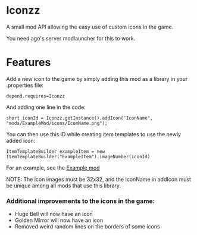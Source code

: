 # Iconzz
A small mod API allowing the easy use of custom icons in the game.

You need ago's server modlauncher for this to work.

# Features
Add a new icon to the game by simply adding this mod as a library in your .properties file:

`depend.requires=Iconzz`

And adding one line in the code:

`short iconId = Iconzz.getInstance().addIcon("IconName", "mods/ExampleMod/icons/IconName.png");`

You can then use this ID while creating item templates to use the newly added icon:

`ItemTemplateBuilder exampleItem = new ItemTemplateBuilder("ExampleItem").imageNumber(iconId)`

For an example, see the <a href="https://github.com/Tyoda/IconzzExample">Example mod</a>

NOTE: The icon images must be 32x32, and the IconName in addIcon must be unique among all mods that use this library.

### Additional improvements to the icons in the game:
 - Huge Bell will now have an icon
 - Golden Mirror will now have an icon
 - Removed weird random lines on the borders of some icons
